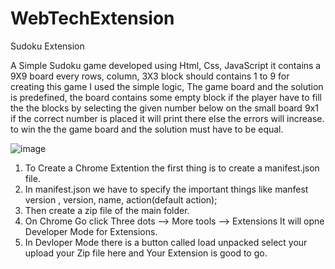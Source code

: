 # WebTechExtension
Sudoku Extension 

A Simple Sudoku game developed using Html, Css, JavaScript it contains a 9X9 board every rows, column, 3X3 block should contains 1 to 9 
for creating this game I used the simple logic, The game board and the solution is predefined, the board contains some empty block if the 
player have to fill the the blocks by selecting the given number below on the small board 9x1 if the correct number is placed it will print 
there else the errors will increase. to win the the game board and the solution must have to be equal.

![image](https://user-images.githubusercontent.com/101310391/197385565-83950a58-7847-4888-94db-ffdef1f2a14d.png)

1. To Create a Chrome Extention the first thing is to create a manifest.json file.
2. In manifest.json we have to specify the important things like manfest version , version, name, action(default action);
3. Then create a zip file of the main folder.
4. On Chrome Go click Three dots --> More tools --> Extensions It will opne Developer Mode for Extensions.
5. In Devloper Mode there is a button called load unpacked select your upload your Zip file here and Your Extension is good to go.
